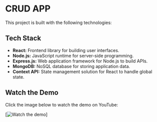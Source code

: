 # CRUD APP
This project is built with the following technologies:

## Tech Stack

- **React:** Frontend library for building user interfaces.
- **Node.js:** JavaScript runtime for server-side programming.
- **Express.js:** Web application framework for Node.js to build APIs.
- **MongoDB:** NoSQL database for storing application data.
- **Context API:** State management solution for React to handle global state.

## Watch the Demo

Click the image below to watch the demo on YouTube:

[![Watch the demo](https://youtu.be/BUpuE8V9L_4)]
